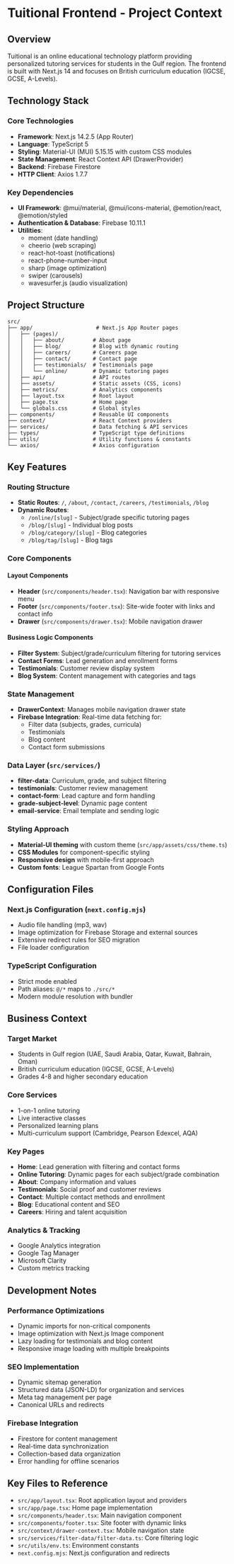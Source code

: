 # Tuitional Frontend - Project Context

## Overview
Tuitional is an online educational technology platform providing personalized tutoring services for students in the Gulf region. The frontend is built with Next.js 14 and focuses on British curriculum education (IGCSE, GCSE, A-Levels).

## Technology Stack

### Core Technologies
- **Framework**: Next.js 14.2.5 (App Router)
- **Language**: TypeScript 5
- **Styling**: Material-UI (MUI) 5.15.15 with custom CSS modules
- **State Management**: React Context API (DrawerProvider)
- **Backend**: Firebase Firestore
- **HTTP Client**: Axios 1.7.7

### Key Dependencies
- **UI Framework**: @mui/material, @mui/icons-material, @emotion/react, @emotion/styled
- **Authentication & Database**: Firebase 10.11.1
- **Utilities**: 
  - moment (date handling)
  - cheerio (web scraping)
  - react-hot-toast (notifications)
  - react-phone-number-input
  - sharp (image optimization)
  - swiper (carousels)
  - wavesurfer.js (audio visualization)

## Project Structure

```
src/
├── app/                    # Next.js App Router pages
│   ├── (pages)/
│   │   ├── about/         # About page
│   │   ├── blog/          # Blog with dynamic routing
│   │   ├── careers/       # Careers page
│   │   ├── contact/       # Contact page
│   │   ├── testimonials/  # Testimonials page
│   │   └── online/        # Dynamic tutoring pages
│   ├── api/               # API routes
│   ├── assets/            # Static assets (CSS, icons)
│   ├── metrics/           # Analytics components
│   ├── layout.tsx         # Root layout
│   ├── page.tsx           # Home page
│   └── globals.css        # Global styles
├── components/            # Reusable UI components
├── context/               # React Context providers
├── services/              # Data fetching & API services
├── types/                 # TypeScript type definitions
├── utils/                 # Utility functions & constants
└── axios/                 # Axios configuration
```

## Key Features

### Routing Structure
- **Static Routes**: `/`, `/about`, `/contact`, `/careers`, `/testimonials`, `/blog`
- **Dynamic Routes**: 
  - `/online/[slug]` - Subject/grade specific tutoring pages
  - `/blog/[slug]` - Individual blog posts
  - `/blog/category/[slug]` - Blog categories
  - `/blog/tag/[slug]` - Blog tags

### Core Components

#### Layout Components
- **Header** (`src/components/header.tsx`): Navigation bar with responsive menu
- **Footer** (`src/components/footer.tsx`): Site-wide footer with links and contact info
- **Drawer** (`src/components/drawer.tsx`): Mobile navigation drawer

#### Business Logic Components
- **Filter System**: Subject/grade/curriculum filtering for tutoring services
- **Contact Forms**: Lead generation and enrollment forms
- **Testimonials**: Customer review display system
- **Blog System**: Content management with categories and tags

### State Management
- **DrawerContext**: Manages mobile navigation drawer state
- **Firebase Integration**: Real-time data fetching for:
  - Filter data (subjects, grades, curricula)
  - Testimonials
  - Blog content
  - Contact form submissions

### Data Layer (`src/services/`)
- **filter-data**: Curriculum, grade, and subject filtering
- **testimonials**: Customer review management
- **contact-form**: Lead capture and form handling
- **grade-subject-level**: Dynamic page content
- **email-service**: Email template and sending logic

### Styling Approach
- **Material-UI theming** with custom theme (`src/app/assets/css/theme.ts`)
- **CSS Modules** for component-specific styling
- **Responsive design** with mobile-first approach
- **Custom fonts**: League Spartan from Google Fonts

## Configuration Files

### Next.js Configuration (`next.config.mjs`)
- Audio file handling (mp3, wav)
- Image optimization for Firebase Storage and external sources
- Extensive redirect rules for SEO migration
- File loader configuration

### TypeScript Configuration
- Strict mode enabled
- Path aliases: `@/*` maps to `./src/*`
- Modern module resolution with bundler

## Business Context

### Target Market
- Students in Gulf region (UAE, Saudi Arabia, Qatar, Kuwait, Bahrain, Oman)
- British curriculum education (IGCSE, GCSE, A-Levels)
- Grades 4-8 and higher secondary education

### Core Services
- 1-on-1 online tutoring
- Live interactive classes
- Personalized learning plans
- Multi-curriculum support (Cambridge, Pearson Edexcel, AQA)

### Key Pages
- **Home**: Lead generation with filtering and contact forms
- **Online Tutoring**: Dynamic pages for each subject/grade combination
- **About**: Company information and values
- **Testimonials**: Social proof and customer reviews
- **Contact**: Multiple contact methods and enrollment
- **Blog**: Educational content and SEO
- **Careers**: Hiring and talent acquisition

### Analytics & Tracking
- Google Analytics integration
- Google Tag Manager
- Microsoft Clarity
- Custom metrics tracking

## Development Notes

### Performance Optimizations
- Dynamic imports for non-critical components
- Image optimization with Next.js Image component
- Lazy loading for testimonials and blog content
- Responsive image loading with multiple breakpoints

### SEO Implementation
- Dynamic sitemap generation
- Structured data (JSON-LD) for organization and services
- Meta tag management per page
- Canonical URLs and redirects

### Firebase Integration
- Firestore for content management
- Real-time data synchronization
- Collection-based data organization
- Error handling for offline scenarios

## Key Files to Reference

- `src/app/layout.tsx`: Root application layout and providers
- `src/app/page.tsx`: Home page implementation
- `src/components/header.tsx`: Main navigation component
- `src/components/footer.tsx`: Site footer with dynamic links
- `src/context/drawer-context.tsx`: Mobile navigation state
- `src/services/filter-data/filter-data.ts`: Core filtering logic
- `src/utils/env.ts`: Environment constants
- `next.config.mjs`: Next.js configuration and redirects